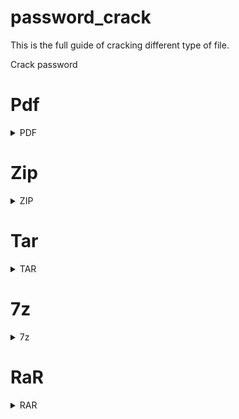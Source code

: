 # password_crack
This is the full guide of cracking different type of file.


Crack password

# Pdf

<details> <summary>PDF</summary> PDF ↓

  How to create a PDF file in Linux↓

<b> Image to PDF without password.</b>  </br>

<code> convert image.jpg image.pdf </code> </br>


### For multiple: 
<code> convert image1.jpg image2.png image3.gif output.pdf </code>


</br> 


# Image to PDF with password: 

### Tool: sudo apt-get install imagemagick pdftk

### Convert the image to PDF using ImageMagick:
<code> convert input_image.jpg intermediate.pdf </code>
</br>

### Use pdftk to set a password for the PDF:
<code> pdftk intermediate.pdf output final_protected.pdf owner_pw 12345A#% user_pw 12345A#% </code> </br>

<b> Replace input_image.jpg with your image file and final_protected.pdf with your desired output PDF file name. </b>

</br>

This process creates a password-protected PDF with owner password (owner_pw) and user password (user_pw) set to "12345A#%". The owner password allows full control over the PDF, while the user password restricts certain operations like opening the PDF without providing the password.

### Remember to adjust the file paths and names as needed.

# single password and single user

first you need to convert your file to PDF </br>
<code> convert input_image.jpg intermediate.pdf </code> </br>
### Use qpdf to set a password for the PDF:
<code> qpdf --encrypt "your_password" "your_password" 40 -- intermediate.pdf final_protected.pdf </code> </br>

<p> Replace "your_password" with the desired password and adjust file paths as needed.</p>

-------------------------------------------------------
</details>

# Zip
<details> <summary>ZIP</summary>   


</Details>

# Tar
<details> <summary>TAR</summary>   

</Details>

# 7z
<details> <summary>7z</summary>   

</Details>

# RaR
<details> <summary>RAR</summary>   

</Details>
